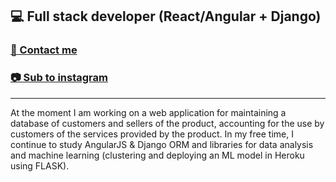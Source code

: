## 💻 Full stack developer (React/Angular + Django)
### [💬 Contact me](t.me/biryukov12)
### [📷 Sub to instagram](instagram.com/biryukov12)
____
At the moment I am working on a web application for maintaining a database of customers and sellers of the product, accounting for the use by customers of the services provided by the product.
In my free time, I continue to study AngularJS & Django ORM and libraries for data analysis and machine learning (clustering and deploying an ML model in Heroku using FLASK).

<!--
**biryukov12/biryukov12** is a ✨ _special_ ✨ repository because its `README.md` (this file) appears on your GitHub profile.

Here are some ideas to get you started:

- 🔭 I’m currently working on ...
- 🌱 I’m currently learning ...
- 👯 I’m looking to collaborate on ...
- 🤔 I’m looking for help with ...
- 💬 Ask me about ...
- 📫 How to reach me: ...
- 😄 Pronouns: ...
- ⚡ Fun fact: ...
-->
